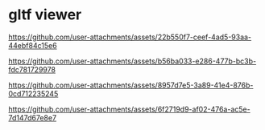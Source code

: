 # gltf viewer

https://github.com/user-attachments/assets/22b550f7-ceef-4ad5-93aa-44ebf84c15e6

https://github.com/user-attachments/assets/b56ba033-e286-477b-bc3b-fdc781729978

https://github.com/user-attachments/assets/8957d7e5-3a89-41e4-876b-0cd712235245

https://github.com/user-attachments/assets/6f2719d9-af02-476a-ac5e-7d147d67e8e7
